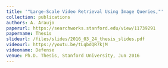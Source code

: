 ```yaml
---
title: '"Large-Scale Video Retrieval Using Image Queries,"'
collection: publications
authors: A. Araujo
paperurl: https://searchworks.stanford.edu/view/11739291
papername: Thesis
slideurl: /files/slides/2016_03_24_thesis_slides.pdf
videourl: https://youtu.be/tLqbdQR7kjM
videoname: Defense
venue: Ph.D. Thesis, Stanford University, Jun 2016
---
```

